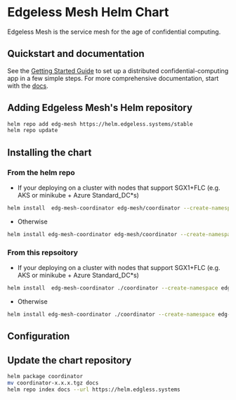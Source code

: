 # Edgeless Mesh Helm Chart

Edgeless Mesh is the service mesh for the age of confidential computing.

## Quickstart and documentation

See the [Getting Started Guide](TODO) to set up a distributed confidential-computing app in a few simple steps. 
For more comprehensive documentation, start with the [docs](TODO).

## Adding Edgeless Mesh's Helm repository

```bash
helm repo add edg-mesh https://helm.edgeless.systems/stable
helm repo update
```

## Installing the chart

### From the helm repo

* If your deploying on a cluster with nodes that support SGX1+FLC (e.g. AKS or minikube + Azure Standard_DC*s)

```bash
helm install  edg-mesh-coordinator edg-mesh/coordinator --create-namespace edg-mesh
```

* Otherwise

```bash
helm install edg-mesh-coordinator edg-mesh/coordinator --create-namespace edg-mesh --set coordinator.resources=null --set coordinator.OE_SIMULATION=1 --set tolerations=null
```

### From this repsoitory

* If your deploying on a cluster with nodes that support SGX1+FLC (e.g. AKS or minikube + Azure Standard_DC*s)

```bash
helm install  edg-mesh-coordinator ./coordinator --create-namespace edg-mesh
```

* Otherwise

```bash
helm install edg-mesh-coordinator ./coordinator --create-namespace edg-mesh --set coordinator.resources=null --set coordinator.OE_SIMULATION=1 --set tolerations=null
```

## Configuration


## Update the chart repository

```bash
helm package coordinator
mv coordinator-x.x.x.tgz docs
helm repo index docs --url https://helm.edgless.systems
```
